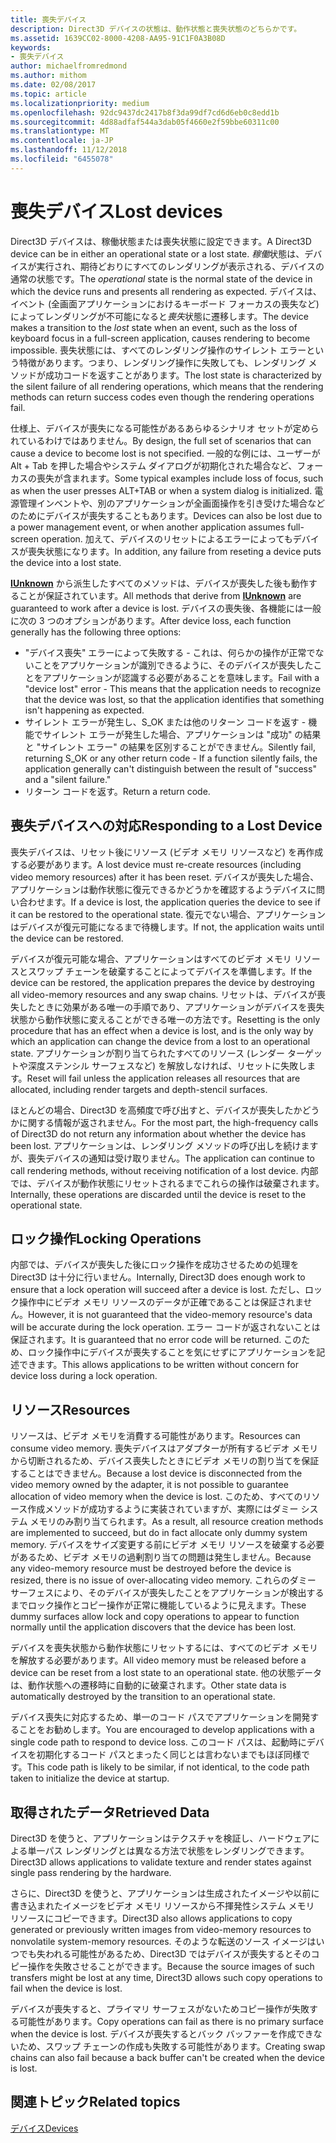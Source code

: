 ```yaml
---
title: 喪失デバイス
description: Direct3D デバイスの状態は、動作状態と喪失状態のどちらかです。
ms.assetid: 1639CC02-8000-4208-AA95-91C1F0A3B08D
keywords:
- 喪失デバイス
author: michaelfromredmond
ms.author: mithom
ms.date: 02/08/2017
ms.topic: article
ms.localizationpriority: medium
ms.openlocfilehash: 92dc9437dc2417b8f3da99df7cd6d6eb0c8edd1b
ms.sourcegitcommit: 4d88adfaf544a3dab05f4660e2f59bbe60311c00
ms.translationtype: MT
ms.contentlocale: ja-JP
ms.lasthandoff: 11/12/2018
ms.locfileid: "6455078"
---
```

# <a name="lost-devices"></a><span data-ttu-id="74f49-104">喪失デバイス</span><span class="sxs-lookup"><span data-stu-id="74f49-104">Lost devices</span></span>


<span data-ttu-id="74f49-105">Direct3D デバイスは、稼働状態または喪失状態に設定できます。</span><span class="sxs-lookup"><span data-stu-id="74f49-105">A Direct3D device can be in either an operational state or a lost state.</span></span> <span data-ttu-id="74f49-106">*稼働*状態は、デバイスが実行され、期待どおりにすべてのレンダリングが表示される、デバイスの通常の状態です。</span><span class="sxs-lookup"><span data-stu-id="74f49-106">The *operational* state is the normal state of the device in which the device runs and presents all rendering as expected.</span></span> <span data-ttu-id="74f49-107">デバイスは、イベント (全画面アプリケーションにおけるキーボード フォーカスの喪失など) によってレンダリングが不可能になると*喪失*状態に遷移します。</span><span class="sxs-lookup"><span data-stu-id="74f49-107">The device makes a transition to the *lost* state when an event, such as the loss of keyboard focus in a full-screen application, causes rendering to become impossible.</span></span> <span data-ttu-id="74f49-108">喪失状態には、すべてのレンダリング操作のサイレント エラーという特徴があります。つまり、レンダリング操作に失敗しても、レンダリング メソッドが成功コードを返すことがあります。</span><span class="sxs-lookup"><span data-stu-id="74f49-108">The lost state is characterized by the silent failure of all rendering operations, which means that the rendering methods can return success codes even though the rendering operations fail.</span></span>

<span data-ttu-id="74f49-109">仕様上、デバイスが喪失になる可能性があるあらゆるシナリオ セットが定められているわけではありません。</span><span class="sxs-lookup"><span data-stu-id="74f49-109">By design, the full set of scenarios that can cause a device to become lost is not specified.</span></span> <span data-ttu-id="74f49-110">一般的な例には、ユーザーが Alt + Tab を押した場合やシステム ダイアログが初期化された場合など、フォーカスの喪失が含まれます。</span><span class="sxs-lookup"><span data-stu-id="74f49-110">Some typical examples include loss of focus, such as when the user presses ALT+TAB or when a system dialog is initialized.</span></span> <span data-ttu-id="74f49-111">電源管理インベントや、別のアプリケーションが全画面操作を引き受けた場合などのためにデバイスが喪失することもあります。</span><span class="sxs-lookup"><span data-stu-id="74f49-111">Devices can also be lost due to a power management event, or when another application assumes full-screen operation.</span></span> <span data-ttu-id="74f49-112">加えて、デバイスのリセットによるエラーによってもデバイスが喪失状態になります。</span><span class="sxs-lookup"><span data-stu-id="74f49-112">In addition, any failure from reseting a device puts the device into a lost state.</span></span>

<span data-ttu-id="74f49-113">[**IUnknown**](https://msdn.microsoft.com/library/windows/desktop/ms680509) から派生したすべてのメソッドは、デバイスが喪失した後も動作することが保証されています。</span><span class="sxs-lookup"><span data-stu-id="74f49-113">All methods that derive from [**IUnknown**](https://msdn.microsoft.com/library/windows/desktop/ms680509) are guaranteed to work after a device is lost.</span></span> <span data-ttu-id="74f49-114">デバイスの喪失後、各機能には一般に次の 3 つのオプションがあります。</span><span class="sxs-lookup"><span data-stu-id="74f49-114">After device loss, each function generally has the following three options:</span></span>

-   <span data-ttu-id="74f49-115">"デバイス喪失" エラーによって失敗する - これは、何らかの操作が正常でないことをアプリケーションが識別できるように、そのデバイスが喪失したことをアプリケーションが認識する必要があることを意味します。</span><span class="sxs-lookup"><span data-stu-id="74f49-115">Fail with a "device lost" error - This means that the application needs to recognize that the device was lost, so that the application identifies that something isn't happening as expected.</span></span>
-   <span data-ttu-id="74f49-116">サイレント エラーが発生し、S\_OK または他のリターン コードを返す - 機能でサイレント エラーが発生した場合、アプリケーションは "成功" の結果と "サイレント エラー" の結果を区別することができません。</span><span class="sxs-lookup"><span data-stu-id="74f49-116">Silently fail, returning S\_OK or any other return code - If a function silently fails, the application generally can't distinguish between the result of "success" and a "silent failure."</span></span>
-   <span data-ttu-id="74f49-117">リターン コードを返す。</span><span class="sxs-lookup"><span data-stu-id="74f49-117">Return a return code.</span></span>

## <a name="span-idrespondingtoalostdevicespanspan-idrespondingtoalostdevicespanspan-idrespondingtoalostdevicespanresponding-to-a-lost-device"></a><span data-ttu-id="74f49-118"><span id="Responding_to_a_Lost_Device"></span><span id="responding_to_a_lost_device"></span><span id="RESPONDING_TO_A_LOST_DEVICE"></span>喪失デバイスへの対応</span><span class="sxs-lookup"><span data-stu-id="74f49-118"><span id="Responding_to_a_Lost_Device"></span><span id="responding_to_a_lost_device"></span><span id="RESPONDING_TO_A_LOST_DEVICE"></span>Responding to a Lost Device</span></span>


<span data-ttu-id="74f49-119">喪失デバイスは、リセット後にリソース (ビデオ メモリ リソースなど) を再作成する必要があります。</span><span class="sxs-lookup"><span data-stu-id="74f49-119">A lost device must re-create resources (including video memory resources) after it has been reset.</span></span> <span data-ttu-id="74f49-120">デバイスが喪失した場合、アプリケーションは動作状態に復元できるかどうかを確認するようデバイスに問い合わせます。</span><span class="sxs-lookup"><span data-stu-id="74f49-120">If a device is lost, the application queries the device to see if it can be restored to the operational state.</span></span> <span data-ttu-id="74f49-121">復元でない場合、アプリケーションはデバイスが復元可能になるまで待機します。</span><span class="sxs-lookup"><span data-stu-id="74f49-121">If not, the application waits until the device can be restored.</span></span>

<span data-ttu-id="74f49-122">デバイスが復元可能な場合、アプリケーションはすべてのビデオ メモリ リソースとスワップ チェーンを破棄することによってデバイスを準備します。</span><span class="sxs-lookup"><span data-stu-id="74f49-122">If the device can be restored, the application prepares the device by destroying all video-memory resources and any swap chains.</span></span> <span data-ttu-id="74f49-123">リセットは、デバイスが喪失したときに効果がある唯一の手順であり、アプリケーションがデバイスを喪失状態から動作状態に変えることができる唯一の方法です。</span><span class="sxs-lookup"><span data-stu-id="74f49-123">Resetting is the only procedure that has an effect when a device is lost, and is the only way by which an application can change the device from a lost to an operational state.</span></span> <span data-ttu-id="74f49-124">アプリケーションが割り当てられたすべてのリソース (レンダー ターゲットや深度ステンシル サーフェスなど) を解放しなければ、リセットに失敗します。</span><span class="sxs-lookup"><span data-stu-id="74f49-124">Reset will fail unless the application releases all resources that are allocated, including render targets and depth-stencil surfaces.</span></span>

<span data-ttu-id="74f49-125">ほとんどの場合、Direct3D を高頻度で呼び出すと、デバイスが喪失したかどうかに関する情報が返されません。</span><span class="sxs-lookup"><span data-stu-id="74f49-125">For the most part, the high-frequency calls of Direct3D do not return any information about whether the device has been lost.</span></span> <span data-ttu-id="74f49-126">アプリケーションは、レンダリング メソッドの呼び出しを続けますが、喪失デバイスの通知は受け取りません。</span><span class="sxs-lookup"><span data-stu-id="74f49-126">The application can continue to call rendering methods, without receiving notification of a lost device.</span></span> <span data-ttu-id="74f49-127">内部では、デバイスが動作状態にリセットされるまでこれらの操作は破棄されます。</span><span class="sxs-lookup"><span data-stu-id="74f49-127">Internally, these operations are discarded until the device is reset to the operational state.</span></span>

## <a name="span-idlockingoperationsspanspan-idlockingoperationsspanspan-idlockingoperationsspanlocking-operations"></a><span data-ttu-id="74f49-128"><span id="Locking_Operations"></span><span id="locking_operations"></span><span id="LOCKING_OPERATIONS"></span>ロック操作</span><span class="sxs-lookup"><span data-stu-id="74f49-128"><span id="Locking_Operations"></span><span id="locking_operations"></span><span id="LOCKING_OPERATIONS"></span>Locking Operations</span></span>


<span data-ttu-id="74f49-129">内部では、デバイスが喪失した後にロック操作を成功させるための処理を Direct3D は十分に行いません。</span><span class="sxs-lookup"><span data-stu-id="74f49-129">Internally, Direct3D does enough work to ensure that a lock operation will succeed after a device is lost.</span></span> <span data-ttu-id="74f49-130">ただし、ロック操作中にビデオ メモリ リソースのデータが正確であることは保証されません。</span><span class="sxs-lookup"><span data-stu-id="74f49-130">However, it is not guaranteed that the video-memory resource's data will be accurate during the lock operation.</span></span> <span data-ttu-id="74f49-131">エラー コードが返されないことは保証されます。</span><span class="sxs-lookup"><span data-stu-id="74f49-131">It is guaranteed that no error code will be returned.</span></span> <span data-ttu-id="74f49-132">このため、ロック操作中にデバイスが喪失することを気にせずにアプリケーションを記述できます。</span><span class="sxs-lookup"><span data-stu-id="74f49-132">This allows applications to be written without concern for device loss during a lock operation.</span></span>

## <a name="span-idresourcesspanspan-idresourcesspanspan-idresourcesspanresources"></a><span data-ttu-id="74f49-133"><span id="Resources"></span><span id="resources"></span><span id="RESOURCES"></span>リソース</span><span class="sxs-lookup"><span data-stu-id="74f49-133"><span id="Resources"></span><span id="resources"></span><span id="RESOURCES"></span>Resources</span></span>


<span data-ttu-id="74f49-134">リソースは、ビデオ メモリを消費する可能性があります。</span><span class="sxs-lookup"><span data-stu-id="74f49-134">Resources can consume video memory.</span></span> <span data-ttu-id="74f49-135">喪失デバイスはアダプターが所有するビデオ メモリから切断されるため、デバイス喪失したときにビデオ メモリの割り当てを保証することはできません。</span><span class="sxs-lookup"><span data-stu-id="74f49-135">Because a lost device is disconnected from the video memory owned by the adapter, it is not possible to guarantee allocation of video memory when the device is lost.</span></span> <span data-ttu-id="74f49-136">このため、すべてのリソース作成メソッドが成功するように実装されていますが、実際にはダミー システム メモリのみ割り当てられます。</span><span class="sxs-lookup"><span data-stu-id="74f49-136">As a result, all resource creation methods are implemented to succeed, but do in fact allocate only dummy system memory.</span></span> <span data-ttu-id="74f49-137">デバイスをサイズ変更する前にビデオ メモリ リソースを破棄する必要があるため、ビデオ メモリの過剰割り当ての問題は発生しません。</span><span class="sxs-lookup"><span data-stu-id="74f49-137">Because any video-memory resource must be destroyed before the device is resized, there is no issue of over-allocating video memory.</span></span> <span data-ttu-id="74f49-138">これらのダミー サーフェスにより、そのデバイスが喪失したことをアプリケーションが検出するまでロック操作とコピー操作が正常に機能しているように見えます。</span><span class="sxs-lookup"><span data-stu-id="74f49-138">These dummy surfaces allow lock and copy operations to appear to function normally until the application discovers that the device has been lost.</span></span>

<span data-ttu-id="74f49-139">デバイスを喪失状態から動作状態にリセットするには、すべてのビデオ メモリを解放する必要があります。</span><span class="sxs-lookup"><span data-stu-id="74f49-139">All video memory must be released before a device can be reset from a lost state to an operational state.</span></span> <span data-ttu-id="74f49-140">他の状態データは、動作状態への遷移時に自動的に破棄されます。</span><span class="sxs-lookup"><span data-stu-id="74f49-140">Other state data is automatically destroyed by the transition to an operational state.</span></span>

<span data-ttu-id="74f49-141">デバイス喪失に対応するため、単一のコード パスでアプリケーションを開発することをお勧めします。</span><span class="sxs-lookup"><span data-stu-id="74f49-141">You are encouraged to develop applications with a single code path to respond to device loss.</span></span> <span data-ttu-id="74f49-142">このコード パスは、起動時にデバイスを初期化するコード パスとまったく同じとは言わないまでもほぼ同様です。</span><span class="sxs-lookup"><span data-stu-id="74f49-142">This code path is likely to be similar, if not identical, to the code path taken to initialize the device at startup.</span></span>

## <a name="span-idretrieveddataspanspan-idretrieveddataspanspan-idretrieveddataspanretrieved-data"></a><span data-ttu-id="74f49-143"><span id="Retrieved_Data"></span><span id="retrieved_data"></span><span id="RETRIEVED_DATA"></span>取得されたデータ</span><span class="sxs-lookup"><span data-stu-id="74f49-143"><span id="Retrieved_Data"></span><span id="retrieved_data"></span><span id="RETRIEVED_DATA"></span>Retrieved Data</span></span>


<span data-ttu-id="74f49-144">Direct3D を使うと、アプリケーションはテクスチャを検証し、ハードウェアによる単一パス レンダリングとは異なる方法で状態をレンダリングできます。</span><span class="sxs-lookup"><span data-stu-id="74f49-144">Direct3D allows applications to validate texture and render states against single pass rendering by the hardware.</span></span>

<span data-ttu-id="74f49-145">さらに、Direct3D を使うと、アプリケーションは生成されたイメージや以前に書き込まれたイメージをビデオ メモリ リソースから不揮発性システム メモリ リソースにコピーできます。</span><span class="sxs-lookup"><span data-stu-id="74f49-145">Direct3D also allows applications to copy generated or previously written images from video-memory resources to nonvolatile system-memory resources.</span></span> <span data-ttu-id="74f49-146">そのような転送のソース イメージはいつでも失われる可能性があるため、Direct3D ではデバイスが喪失するとそのコピー操作を失敗させることができます。</span><span class="sxs-lookup"><span data-stu-id="74f49-146">Because the source images of such transfers might be lost at any time, Direct3D allows such copy operations to fail when the device is lost.</span></span>

<span data-ttu-id="74f49-147">デバイスが喪失すると、プライマリ サーフェスがないためコピー操作が失敗する可能性があります。</span><span class="sxs-lookup"><span data-stu-id="74f49-147">Copy operations can fail as there is no primary surface when the device is lost.</span></span> <span data-ttu-id="74f49-148">デバイスが喪失するとバック バッファーを作成できないため、スワップ チェーンの作成も失敗する可能性があります。</span><span class="sxs-lookup"><span data-stu-id="74f49-148">Creating swap chains can also fail because a back buffer can't be created when the device is lost.</span></span>

## <a name="span-idrelated-topicsspanrelated-topics"></a><span data-ttu-id="74f49-149"><span id="related-topics"></span>関連トピック</span><span class="sxs-lookup"><span data-stu-id="74f49-149"><span id="related-topics"></span>Related topics</span></span>


[<span data-ttu-id="74f49-150">デバイス</span><span class="sxs-lookup"><span data-stu-id="74f49-150">Devices</span></span>](devices.md)

 

 




